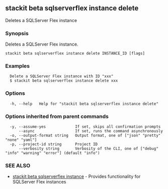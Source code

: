 ## stackit beta sqlserverflex instance delete

Deletes a SQLServer Flex instance

### Synopsis

Deletes a SQLServer Flex instance.

```
stackit beta sqlserverflex instance delete INSTANCE_ID [flags]
```

### Examples

```
  Delete a SQLServer Flex instance with ID "xxx"
  $ stackit beta sqlserverflex instance delete xxx
```

### Options

```
  -h, --help   Help for "stackit beta sqlserverflex instance delete"
```

### Options inherited from parent commands

```
  -y, --assume-yes             If set, skips all confirmation prompts
      --async                  If set, runs the command asynchronously
  -o, --output-format string   Output format, one of ["json" "pretty" "none" "yaml"]
  -p, --project-id string      Project ID
      --verbosity string       Verbosity of the CLI, one of ["debug" "info" "warning" "error"] (default "info")
```

### SEE ALSO

* [stackit beta sqlserverflex instance](./stackit_beta_sqlserverflex_instance.md)	 - Provides functionality for SQLServer Flex instances

